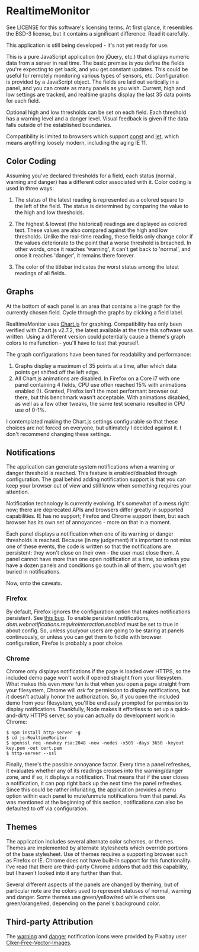 RealtimeMonitor
===============

See LICENSE for this software's licensing terms.  At first glance, it resembles the BSD-3 license, but it contains a significant difference.  Read it carefully.

This application is still being developed - it's not yet ready for use.

This is a pure JavaScript application (no jQuery, etc.) that displays numeric data from a server in real time.  The basic premise is you define the fields you're expecting to get back, and you get constant updates.  This could be useful for remotely monitoring various types of sensors, etc.  Configuration is provided by a JavaScript object.  The fields are laid out vertically in a panel, and you can create as many panels as you wish.  Current, high and low settings are tracked, and realtime graphs display the last 35 data points for each field.

Optional high and low thresholds can be set on each field.  Each threshold has a warning level and a danger level.  Visual feedback is given if the data falls outside of the established boundaries.

Compatibility is limited to browsers which support [const](https://caniuse.com/#search=const) and [let](https://caniuse.com/#search=let), which means anything loosely modern, including the aging IE 11.


## Color Coding

Assuming you've declared thresholds for a field, each status (normal, warning and danger) has a different color associated with it.  Color coding is used in three ways:

1. The status of the latest reading is represented as a colored square to the left of the field.  The status is determined by comparing the value to the high and low thresholds.

2. The highest & lowest (the historical) readings are displayed as colored text.  These values are also compared against the high and low thresholds.  Unlike the real-time reading, these fields only change color if the values deteriorate to the point that a worse threshold is breached.  In other words, once it reaches 'warning', it can't get back to 'normal', and once it reaches 'danger', it remains there forever.

3.  The color of the titlebar indicates the worst status among the latest readings of all fields.


## Graphs

At the bottom of each panel is an area that contains a line graph for the currently chosen field.  Cycle through the graphs by clicking a field label.

RealtimeMonitor uses [Chart.js](http://chartjs.org) for graphing.  Compatibility has only been verified with Chart.js v2.7.2, the latest available at the time this software was written.  Using a different version could potentially cause a theme's graph colors to malfunction - you'll have to test that yourself.

The graph configurations have been tuned for readability and performance:

1.  Graphs display a maximum of 35 points at a time, after which data points get shifted off the left edge.
2.  All Chart.js animations are disabled.  In Firefox on a Core i7 with one panel containing 4 fields, CPU use often reached 15% with animations enabled (!).  Granted, Firefox isn't the most performant browser out there, but this benchmark wasn't acceptable.  With animations disabled, as well as a few other tweaks, the same test scenario resulted in CPU use of 0-1%.

I contemplated making the Chart.js settings configurable so that these choices are not forced on everyone, but ultimately I decided against it.  I don't recommend changing these settings.


## Notifications

The application can generate system notifications when a warning or danger threshold is reached.  This feature is enabled/disabled through configuration.  The goal behind adding notification support is that you can keep your browser out of view and still know when something requires your attention.

Notification technology is currently evolving.  It's somewhat of a mess right now; there are deprecated APIs and browsers differ greatly in supported capabilities.  IE has no support; Firefox and Chrome support them, but each browser has its own set of annoyances - more on that in a moment.

Each panel displays a notification when one of its warning or danger thresholds is reached.  Because (in my judgement) it's important to not miss one of these events, the code is written so that the notifications are persistent:  they won't close on their own - the user must close them.  A panel cannot have more than one open notification at a time, so unless you have a dozen panels and conditions go south in all of them, you won't get buried in notifications.

Now, onto the caveats.

### Firefox
By default, Firefox ignores the configuration option that makes notifications persistent.  See [this bug](https://bugzilla.mozilla.org/show_bug.cgi?id=1346375).  To enable persistent notifications, *dom.webnotifications.requireinteraction.enabled* must be set to true in about:config.  So, unless you/your users are going to be staring at panels continuously, or unless you can get them to fiddle with browser configuration, Firefox is probably a poor choice.

### Chrome
Chrome only displays notifications if the page is loaded over HTTPS, so the included demo page won't work if opened straight from your filesystem.  What makes this even *more* fun is that when you open a page straight from your filesystem, Chrome will *ask* for permission to display notifications, but it doesn't actually honor the authorization.  So, if you open the included demo from your filesystem, you'll be endlessly prompted for permission to display notifications.  Thankfully, Node makes it effortless to set up a quick-and-dirty HTTPS server, so you can actually do development work in Chrome:
```shell
$ npm install http-server -g
$ cd js-RealtimeMonitor
$ openssl req -newkey rsa:2048 -new -nodes -x509 -days 3650 -keyout key.pem -out cert.pem
$ http-server --ssl
```

Finally, there's the possible annoyance factor.  Every time a panel refreshes, it evaluates whether any of its readings crosses into the warning/danger zone, and if so, it displays a notification.  That means that if the user closes a notification, it can pop right back up the next time the panel refreshes.  Since this could be rather infuriating, the application provides a menu option within each panel to mute/unmute notifications from that panel.  As was mentioned at the beginning of this section, notifications can also be defaulted to off via configuration.


## Themes

The application includes several alternate color schemes, or themes.  Themes are implemented by alternate stylesheets which override portions of the base stylesheet.  Use of themes requires a supporting browser such as Firefox or IE.  Chrome does not have built-in support for this functionality.  I've read that there are third-party Chrome addons that add this capability, but I haven't looked into it any further than that.

Several different aspects of the panels are changed by theming, but of particular note are the colors used to represent statuses of normal, warning and danger.  Some themes use green/yellow/red while others use green/orange/red, depending on the panel's background color.


## Third-party Attribution

The [warning](https://pixabay.com/en/sign-triangle-caution-yellow-36071) and [danger](https://pixabay.com/en/sign-triangle-attention-warning-36070) notification icons were provided by Pixabay user [Clker-Free-Vector-Images](https://pixabay.com/en/users/Clker-Free-Vector-Images-3736).
